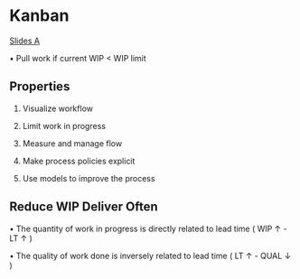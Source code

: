 # Kanban

[Slides A](https://learningcentral.cf.ac.uk/webapps/blackboard/execute/content/file?cmd=view&content_id=_4842112_1&course_id=_387556_1)

• Pull work if current WIP < WIP limit

## Properties

1. Visualize workflow

2. Limit work in progress

3. Measure and manage flow

4. Make process policies explicit

5. Use models to improve the process

## Reduce WIP Deliver Often

• The quantity of work in progress is directly related
to lead time ( WIP ↑ - LT ↑ )

• The quality of work done is inversely related to
lead time ( LT ↑ - QUAL ↓ )
